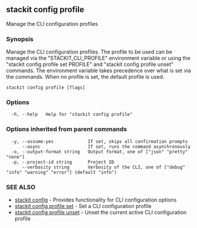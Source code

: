 ## stackit config profile

Manage the CLI configuration profiles

### Synopsis

Manage the CLI configuration profiles.
The profile to be used can be managed via the "STACKIT_CLI_PROFILE" environment variable or using the "stackit config profile set PROFILE" and "stackit config profile unset" commands.
The environment variable takes precedence over what is set via the commands.
When no profile is set, the default profile is used.

```
stackit config profile [flags]
```

### Options

```
  -h, --help   Help for "stackit config profile"
```

### Options inherited from parent commands

```
  -y, --assume-yes             If set, skips all confirmation prompts
      --async                  If set, runs the command asynchronously
  -o, --output-format string   Output format, one of ["json" "pretty" "none"]
  -p, --project-id string      Project ID
      --verbosity string       Verbosity of the CLI, one of ["debug" "info" "warning" "error"] (default "info")
```

### SEE ALSO

* [stackit config](./stackit_config.md)	 - Provides functionality for CLI configuration options
* [stackit config profile set](./stackit_config_profile_set.md)	 - Set a CLI configuration profile
* [stackit config profile unset](./stackit_config_profile_unset.md)	 - Unset the current active CLI configuration profile

